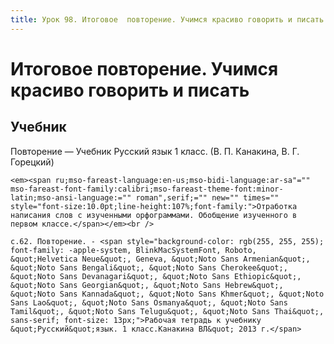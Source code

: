 ```yaml
---
title: Урок 98. Итоговое  повторение. Учимся красиво говорить и писать
---
```


# Итоговое  повторение. Учимся красиво говорить и писать

## Учебник

Повторение — Учебник Русский язык 1 класс. (В. П. Канакина, В. Г. Горецкий)

<p>
	<em><span ru;mso-fareast-language:en-us;mso-bidi-language:ar-sa"="" mso-fareast-font-family:calibri;mso-fareast-theme-font:minor-latin;mso-ansi-language:="" roman",serif;="" new="" times="" style="font-size:10.0pt;line-height:107%;font-family:">Отработка написания слов с изученными орфограммами. Обобщение изученного в первом классе.</span></em><br />
</p>

<p>
	с.62. Повторение. - <span style="background-color: rgb(255, 255, 255); font-family: -apple-system, BlinkMacSystemFont, Roboto, &quot;Helvetica Neue&quot;, Geneva, &quot;Noto Sans Armenian&quot;, &quot;Noto Sans Bengali&quot;, &quot;Noto Sans Cherokee&quot;, &quot;Noto Sans Devanagari&quot;, &quot;Noto Sans Ethiopic&quot;, &quot;Noto Sans Georgian&quot;, &quot;Noto Sans Hebrew&quot;, &quot;Noto Sans Kannada&quot;, &quot;Noto Sans Khmer&quot;, &quot;Noto Sans Lao&quot;, &quot;Noto Sans Osmanya&quot;, &quot;Noto Sans Tamil&quot;, &quot;Noto Sans Telugu&quot;, &quot;Noto Sans Thai&quot;, sans-serif; font-size: 13px;">Рабочая тетрадь к учебнику &quot;Русский&quot;язык. 1 класс.Канакина ВЛ&quot; 2013 г.</span>
</p>